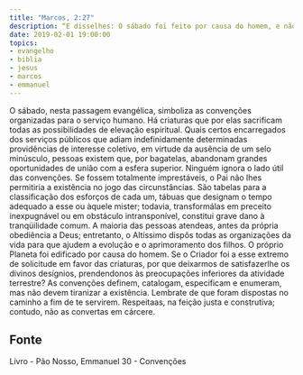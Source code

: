 ```yaml
---
title: "Marcos, 2:27"
description: “E disse­lhes: O sábado foi feito por causa do homem, e não o homem por causa do sábado.”
date: 2019-02-01 19:00:00
topics: 
- evangelho
- biblia
- jesus
- marcos
- emmanuel
---
```


O sábado, nesta passagem evangélica, simboliza as convenções organizadas
para o serviço humano. Há criaturas que por elas sacrificam todas as possibilidades
de elevação espiritual. Quais certos encarregados dos serviços públicos que adiam
indefinidamente determinadas providências de interesse coletivo, em virtude da
ausência de um selo minúsculo, pessoas existem que, por bagatelas, abandonam
grandes oportunidades de união com a esfera superior.
Ninguém ignora o lado útil das convenções. Se fossem totalmente
imprestáveis, o Pai não lhes permitiria a existência no jogo das circunstâncias. São
tabelas para a classificação dos esforços de cada um, tábuas que designam o tempo
adequado a esse ou àquele mister; todavia, transformá­las em preceito inexpugnável
ou em obstáculo intransponível, constitui grave dano à tranqüilidade comum.
A maioria das pessoas atende­as, antes da própria obediência a Deus;
entretanto, o Altíssimo dispôs todas as organizações da vida para que ajudem a
evolução e o aprimoramento dos filhos.
O próprio Planeta foi edificado por causa do homem.
Se o Criador foi a esse extremo de solicitude em favor das criaturas, por
que deixarmos de satisfazer­lhe os divinos desígnios, prendendo­nos às
preocupações inferiores da atividade terrestre?
As convenções definem, catalogam, especificam e enumeram, mas não
devem tiranizar a existência. Lembra­te de que foram dispostas no caminho a fim de
te servirem. Respeita­as, na feição justa e construtiva; contudo, não as convertas em
cárcere.




## Fonte
Livro - Pão Nosso, Emmanuel
30 - Convenções
